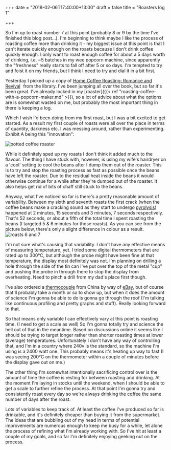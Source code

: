 +++
date = "2018-02-06T17:40:00+13:00"
draft = false
title = "Roasters log 1"

+++

So I'm up to roast number 7 at this point (probably 8 or 9 by the time I've finished this blog post...). 
I'm beginning to think maybe I like the process of roasting coffee more than drinking it - my biggest issue at this 
point is that I can't iterate quickly enough on the roasts because I don't drink coffee quickly enough.
I only want to roast enough coffee for about a 5 days worth of drinking, i.e. ~5 batches in my wee popcorn machine,
since apparently the "freshness" really starts to fall off after 5 or so days. I'm tempted to try and foist it on my 
friends, but I think I need to try and dial it in a bit first.

<!--more-->

Yesterday I picked up a copy of 
<a target="_blank" href="https://www.amazon.com/gp/product/0312312199/ref=as_li_tl?ie=UTF8&camp=1789&creative=9325&creativeASIN=0312312199&linkCode=as2&tag=lfn3-20&linkId=72d49be7363b38d8efe23e82bd03cc48">Home Coffee Roasting: Romance and Revival</a>
<img src="//ir-na.amazon-adsystem.com/e/ir?t=lfn3-20&l=am2&o=1&a=0312312199" width="1" height="1" border="0" alt="" style="border:none !important; margin:0px !important;" />
from the library. I've been jumping all over the book, but so far it's been great. I've already locked in my 
[roaster]({{< ref "roasting-coffee-with-a-popcorn-maker.md" >}}), so a lot of advice about what the options are is 
somewhat wasted on me, but probably the most important thing in there is keeping a log.

Which I wish I'd been doing from my first roast, but I was a bit excited to get started. As a result my first couple of
roasts were all over the place in terms of quantity, darkness etc. I was messing around, rather than experimenting.
Exhibit A being this "innovation":

![potted coffee roaster](/img/posts/roasters-log-1/potted-coffee-roaster.jpg)

While it definitely sped up my roasts I don't think it added much to the flavour. The thing I have stuck with, however,
is using my wife's hairdryer on a 'cool' setting to cool the beans after I dump them out of the roaster. This is to try
and stop the roasting process as fast as possible once the beans have left the roaster. Due to the residual heat inside
the beans it would otherwise continue for a while after they're dumped out of the roaster. It also helps get rid of bits 
of chaff still stuck to the beans.

Anyway, what I've noticed so far is there's a pretty reasonable amount of variability. Between my sixth and seventh 
roasts the first crack (when the coffee beans make a cracking sound as they start to undergo 
[pyrolysis](https://en.wikipedia.org/wiki/Pyrolysis)) happened at 2 minutes, 15 seconds and 3 minutes, 7 seconds 
respectively. That's 52 seconds, or about a fifth of the total time I spent roasting the beans (I targeted 5 & 6 minutes 
for those roasts). As you can see from the picture below, there's only a slight difference in colour as a result.
![roasts 6 and 7](/img/posts/roasters-log-1/6-and-7-comparison.jpg)

I'm not sure what's causing that variability. I don't have any effective means of measuring temperature, yet. 
I tried some digital thermometers that are rated up to 300°C, but although the probe might have been fine at that 
temperature, the display most definitely was not. I'm planning on drilling a hole through the side of the tin can I've
put over the top of the metal "cup" and pushing the probe in through there to stop the display from overheating.
Need to pinch a drill from my dad's place first though.

I've also ordered a [thermocouple](https://en.wikipedia.org/wiki/Thermocouple) from China by way of 
[eBay](https://www.ebay.com/itm/302541549268), but of course that'll probably take a month or so to show up, but when
it does the amount of science I'm gonna be able to do is gonna go through the roof (I'm talking like continuous profiling
and pretty graphs and stuff). Really looking forward to that.

So that means only variable I can effectively vary at this point is roasting time. (I need to get a scale as well) So 
I'm gonna totally try and science the hell out of that in the meantime. Based on discussions online it seems like I 
should be trying to target longer rather than shorter roasting times at lower (average) temperatures. 
Unfortunately I don't have any way of controlling that, and I'm in a country where 240v is the standard, so the machine 
I'm using is a 2400 watt one. This probably means it's heating up way to fast (I was seeing 200°C on the thermometer 
within a couple of minutes before the display gave out on me.)

The other thing I'm somewhat intentionally sacrificing control over is the amount of time the coffee is resting for 
between roasting and drinking. At the moment I'm laying in stocks until the weekend, when I should be able to get 
a scale to further refine the process. At that point I'm gonna try and consistently roast every day so we're always 
drinking the coffee the same number of days after the roast.

Lots of variables to keep track of. At least the coffee I've produced so far is drinkable, and it's definitely cheaper 
than buying it from the supermarket. The ideas that are bubbling out of my head in terms of potential improvements are 
numerous enough to keep me busy for a while, let alone the process of refining what I'm already working with. So I've 
hit at least a couple of my goals, and so far I'm definitely enjoying geeking out on the process.

